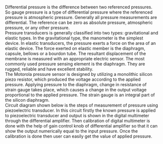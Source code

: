 Differential pressure is the difference between two referenced pressures. So gauge pressure is a type 
of differential pressure where the referenced pressure is atmospheric pressure. Generally all pressure 
measurements are differential. The reference can be zero as absolute pressure, atmospheric pressure, or 
any other pressure. <br>
Pressure transducers is generally classified into two types: gravitational and elastic types. In the gravitational
type, the manometer is the simplest device. In elastic transducers, the pressure exerts a force on the area of an 
elastic device. The force exerted on elastic member is the diaphragm, capsule, bellows or a bourdon tube. The 
resultant displacement of the membrane is measured with an appropriate electric sensor. The most commonly used 
pressure sensing element is the diaphragm. They are rugged, reliable  and have excellent stability.<br>
The Motorola pressure sensor is designed by utilizing a monolithic silicon piezo resistor, which produced 
the voltage according to the applied pressure. Applying pressure to the diaphragm, change in resistance of 
strain gauge takes place, which causes a change in the output voltage proportional to the applied pressure.
The strain gauge is an integral part  of the silicon diaphragm. <br>
Circuit diagram shown below is the steps of measurement of pressure using piezoelectric transducer. In this 
circuit firstly the known pressure is applied to piezoelectric transducer and output is shown in the digital
multimeter through the differential amplifier. Then calibration of digital multimeter is done with the help 
of gain control knob of differential amplifier so that it can show the output numerically equal to the input 
pressure. Once the calibration is done then user can easily get the value of applied pressure.
